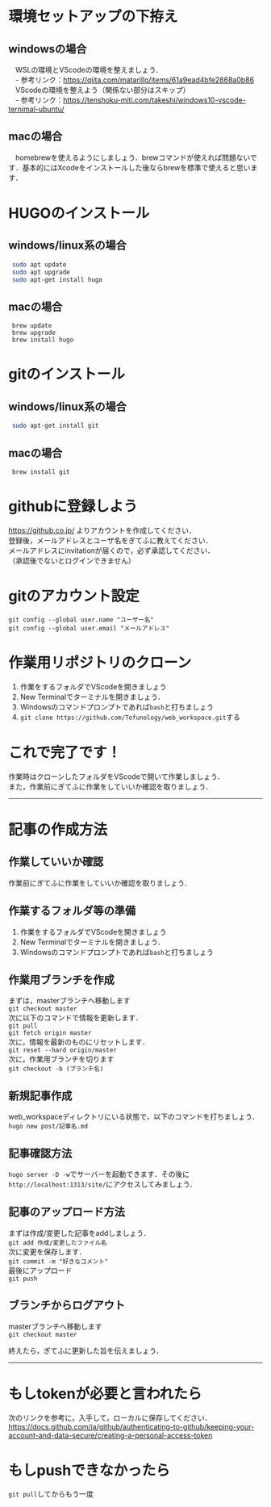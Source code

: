 # 環境セットアップの下拵え
## windowsの場合
　WSLの環境とVScodeの環境を整えましょう．<br>
　- 参考リンク：https://qiita.com/matarillo/items/61a9ead4bfe2868a0b86<br>
　VScodeの環境を整えよう（関係ない部分はスキップ）<br>
　- 参考リンク：https://tenshoku-miti.com/takeshi/windows10-vscode-ternimal-ubuntu/<br>
## macの場合
　homebrewを使えるようにしましょう．brewコマンドが使えれば問題ないです．基本的にはXcodeをインストールした後ならbrewを標準で使えると思います．<br>

# HUGOのインストール
## windows/linux系の場合
```sh
 sudo apt update
 sudo apt upgrade
 sudo apt-get install hugo
```
## macの場合
```zch
 brew update
 brew upgrade
 brew install hugo
```

# gitのインストール
## windows/linux系の場合
```sh
 sudo apt-get install git
```
## macの場合
```zch
 brew install git
```

# githubに登録しよう
https://github.co.jp/ よりアカウントを作成してください．<br>
登録後，メールアドレスとユーザ名をぎてふに教えてください．<br>
メールアドレスにinvitationが届くので，必ず承認してください．<br>
（承認後でないとログインできません）<br>

# gitのアカウント設定
```
git config --global user.name "ユーザー名"
git config --global user.email "メールアドレス"
```

# 作業用リポジトリのクローン
1. 作業をするフォルダでVScodeを開きましょう
1. New Terminalでターミナルを開きましょう．
1. Windowsのコマンドプロンプトであれば`bash`と打ちましょう
1. `git clone https://github.com/Tofunology/web_workspace.git`する

# これで完了です！
作業時はクローンしたフォルダをVScodeで開いて作業しましょう．<br>
また，作業前にぎてふに作業をしていいか確認を取りましょう．

*****
# 記事の作成方法

## 作業していいか確認
作業前にぎてふに作業をしていいか確認を取りましょう．

## 作業するフォルダ等の準備
1. 作業をするフォルダでVScodeを開きましょう
1. New Terminalでターミナルを開きましょう．
1. Windowsのコマンドプロンプトであれば`bash`と打ちましょう

## 作業用ブランチを作成
まずは，masterブランチへ移動します<br>
`git checkout master`<br>
次に以下のコマンドで情報を更新します．<br>
`git pull`<br>
`git fetch origin master`<br>
次に，情報を最新のものにリセットします．<br>
`git reset --hard origin/master`<br>
次に，作業用ブランチを切ります<br>
`git checkout -b (ブランチ名)`

## 新規記事作成
web_workspaceディレクトリにいる状態で，以下のコマンドを打ちましょう．<br>
`hugo new post/記事名.md`

## 記事確認方法
`hugo server -D -w`でサーバーを起動できます．その後に`http://localhost:1313/site/`にアクセスしてみましょう．

## 記事のアップロード方法
まずは作成/変更した記事をaddしましょう．<br>
`git add 作成/変更したファイル名`<br>
次に変更を保存します．<br>
`git commit -m "好きなコメント"`<br>
最後にアップロード<br>
`git push`<br>

## ブランチからログアウト
masterブランチへ移動します<br>
`git checkout master`<br>

終えたら，ぎてふに更新した旨を伝えましょう．

*****

# もしtokenが必要と言われたら
次のリンクを参考に，入手して，ローカルに保存してください．<br>
https://docs.github.com/ja/github/authenticating-to-github/keeping-your-account-and-data-secure/creating-a-personal-access-token

# もしpushできなかったら
`git pull`してからもう一度

